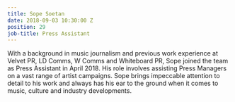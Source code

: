 ```yaml
---
title: Sope Soetan
date: 2018-09-03 10:30:00 Z
position: 29
job-title: Press Assistant
---
```


With a background in music journalism and previous work experience at Velvet PR, LD Comms, W Comms and Whiteboard PR, Sope joined the team as Press Assistant in April 2018. His role involves assisting Press Managers on a vast range of artist campaigns. Sope brings impeccable attention to detail to his work and always has his ear to the ground when it comes to music, culture and industry developments.
